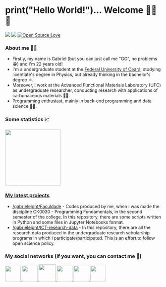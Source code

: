 # print("Hello World!")... Welcome :man_astronaut::rocket:
[![](https://komarev.com/ghpvc/?username=gabrieleight&color=grey)](https://github.com/gabrieleight)
[![](https://img.shields.io/github/stars/gabrieleight?color=grey&logoColor=grey)](https://github.com/gabrieleight)
[![Open Source Love](https://badges.frapsoft.com/os/v2/open-source.svg?v=103)](https://github.com/gabrieleight)

### About me :sassy_man:
- Firstly, my name is Gabriel (but you can just call me "GG", no problems :grin:) and i'm 22 years old!
- I'm a undergraduate student at the [Federal University of Ceará](http://ufc.br/), studying licentiate's degree in Physics, but already thinking in the bachelor's degree :atom_symbol:.
- Moreover, I work at the Advanced Functional Materials Laboratory (UFC) as undergraduate researcher, conducting research with applications of carbonaceous materials :man_scientist:.
- Programming enthusiast, mainly in back-end programming and data science :man_technologist:.

<!-- Colocar uma seção "linguagens que sei ou quero aprender", enumerando as principais linguagens que uso e as que tenho vontade de desenvolver --> 

### Some statistics :chart_with_upwards_trend:
<div>
  <a href="https://github.com/gabrieleight"/>
  <img height="180em" src="https://github-readme-stats.vercel.app/api/top-langs/?username=gabrieleight&layout=default&bg_color=151515&text_color=F8F8FF&title_color=F8F8FF"/>
</div>
  
### My latest projects
- [/gabrieleight/Faculdade](https://github.com/gabrieleight/Faculdade) - Codes produced by me, when i was made the discipline CK0030 - Programming Fundamentals, in the second semester of the college. In this repository, there are some scripts written in Python and some files in Jupyter Notebooks format.
- [/gabrieleight/ICT-research-data](https://github.com/gabrieleight/ICT-research-data) - In this repository, there are all the research data produced in the undergraduate research scholarship programs in which i participate/participated. This is an effort to follow open science policy.

### My social networks (if you want, you can contact me :call_me_hand:)
<div>
  <a href="//instagram.com/gabrieloliveiraa1_"><img src="icons/icon-instagram.ico" width=50 height=50> 
  <a href="//twitter.com/gabrieleight"><img src="icons/icon-twitter.ico" width=50 height=50> 
  <a href="//lattes.cnpq.br/0938260034922646"><img src="icons/icon-lattes.ico" width=55 height=55>
  <a href="//orcid.org/0000-0002-6633-4172"><img src="icons/icon-orcid.ico" width=50 height=50>
  <a href="//linkedin.com/in/gabrieleight/"><img src="icons/icon-linkedin.ico" width=50 height=50>
  <a href="mailto:gabrielgilberto@fisica.ufc.br"><img src="icons/icon-gmail.ico" width=50 height=50>
</div>
